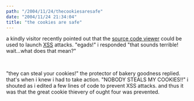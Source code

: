 ```yaml
---
path: "/2004/11/24/thecookiesaresafe" 
date: "2004/11/24 21:34:04" 
title: "the cookies are safe" 
---
```

<p>a kindly visitor recently pointed out that the <a href="http://www.randomchaos.com/source.php">source code viewer</a> could be used to launch <a href="http://www.google.com/search?q=xss">XSS</a> attacks. "egads!" i responded "that sounds terrible! wait...what does that mean?"</p><br><p>"they can steal your cookies!" the protector of bakery goodness replied. that's when i knew i had to take action. "NOBODY STEALS MY COOKIES!!" i shouted as i edited a few lines of code to prevent XSS attacks. and thus it was that the great cookie thievery of ought four was prevented.</p>